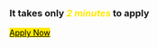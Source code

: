 <br>
<div class="cta-section">
  <div class="row column text-center">
    <h3>It takes only <em style="color:#ffe800">2 minutes</em> to apply</h3>
    <a class="primary button" style="background-color:#ffe800; color:#000000" target="_blank" href="https://glispa.workable.com/">Apply Now</a>
  </div>
</div>

